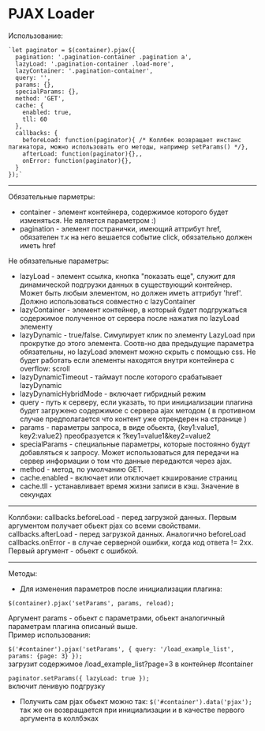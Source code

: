 # PJAX Loader

Использование:

```
`let paginator = $(container).pjax({
  pagination: '.pagination-container .pagination a',
  lazyLoad: '.pagination-container .load-more',
  lazyContainer: '.pagination-container',
  query: '',
  params: {},
  specialParams: {},
  method: 'GET',
  cache: {
    enabled: true,
    tll: 60
  },
  callbacks: {
    beforeLoad: function(paginator){ /* Коллбек возвращает инстанс пагинатора, можно использовать его методы, например setParams() */},
    afterLoad: function(paginator){},,
    onError: function(paginator){},
  }
});`
```

--------------------------------------------------------------------------------

Обязательные парметры:

- container - элемент контейнера, содержимое которого будет изменяться. Не является параметром :)
- pagination - элемент постранички, имеющий аттрибут href, обязателен т.к на него вешается событие click, обязательно должен иметь href

Не обязательные параметры:

- lazyLoad - элемент ссылка, кнопка "показать еще", служит для динамической подгрузки данных в существующий контейнер. Может быть любым элементом, но должен иметь аттрибут 'href'. Должно использоваться совместно с lazyContainer
- lazyContainer - элемент контейнер, в который будет подгружаться содержимое полученное от сервера после нажатия по lazyLoad элементу
- lazyDynamic - true/false. Симулирует клик по элементу LazyLoad при прокрутке до этого элемента. Соотв-но два предыдущие параметра обязательны, но lazyLoad элемент можно скрыть с помощью css. Не будет работать если элементы находятся внутри контейнера с overflow: scroll
- lazyDynamicTimeout - таймаут после которого срабатывает lazyDynamic
- lazyDynamicHybridMode - включает гибридный режим
- query - путь к серверу, если указать, то при инициализации плагина будет загружено содержимое с сервера ajax методом ( в противном случае предполагается что контент уже отрендерен на странице )
- params - параметры запроса, в виде обьекта, {key1:value1, key2:value2} преобразуется к ?key1=value1&key2=value2
- specialParams - специальные параметры, которые постоянно будут добавляться к запросу. Может использоваться для передачи на сервер информации о том что данные передаются через ajax.
- method - метод, по умолчанию GET.
- cache.enabled - включает или отключает кэширование страниц
- cache.tll - устанавливает время жизни записи в кэш. Значение в секундах

--------------------------------------------------------------------------------

Коллбэки: callbacks.beforeLoad - перед загрузкой данных. Первым аргументом получает обьект pjax со всеми свойствами. callbacks.afterLoad - перед загрузкой данных. Аналогично beforeLoad callbacks.onError - в случае серверной ошибки, когда код ответа != 2xx. Первый аргумент - обьект с ошибкой.

--------------------------------------------------------------------------------

Методы:

- Для изменения параметров после инициализации плагина:

`$(container).pjax('setParams', params, reload);`

Аргумент params - обьект с параметрами, обьект аналогичный параметрам плагина описаный выше.  
Пример использования:

`$('#container').pjax('setParams', { query: '/load_example_list', params: {page: 3} });`  
загрузит содержимое /load_example_list?page=3 в контейнер #container

`paginator.setParams({ lazyLoad: true });`  
включит ленивую подгрузку

- Получить сам pjax обьект можно так: `$('#container').data('pjax');` так же он возвращается при инициализации и в качестве первого аргумента в коллбэках
